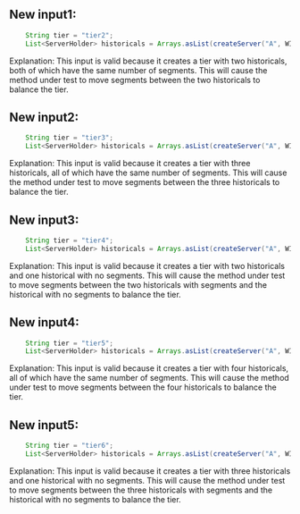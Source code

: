 ## New input1:
```java
    String tier = "tier2";
    List<ServerHolder> historicals = Arrays.asList(createServer("A", WIKI_SEGMENTS), createServer("B", WIKI_SEGMENTS));
```
Explanation: This input is valid because it creates a tier with two historicals, both of which have the same number of segments. This will cause the method under test to move segments between the two historicals to balance the tier.

## New input2:
```java
    String tier = "tier3";
    List<ServerHolder> historicals = Arrays.asList(createServer("A", WIKI_SEGMENTS), createServer("B", WIKI_SEGMENTS), createServer("C", WIKI_SEGMENTS));
```
Explanation: This input is valid because it creates a tier with three historicals, all of which have the same number of segments. This will cause the method under test to move segments between the three historicals to balance the tier.

## New input3:
```java
    String tier = "tier4";
    List<ServerHolder> historicals = Arrays.asList(createServer("A", WIKI_SEGMENTS), createServer("B", Collections.emptyList()), createServer("C", WIKI_SEGMENTS));
```
Explanation: This input is valid because it creates a tier with two historicals and one historical with no segments. This will cause the method under test to move segments between the two historicals with segments and the historical with no segments to balance the tier.

## New input4:
```java
    String tier = "tier5";
    List<ServerHolder> historicals = Arrays.asList(createServer("A", WIKI_SEGMENTS), createServer("B", WIKI_SEGMENTS), createServer("C", WIKI_SEGMENTS), createServer("D", WIKI_SEGMENTS));
```
Explanation: This input is valid because it creates a tier with four historicals, all of which have the same number of segments. This will cause the method under test to move segments between the four historicals to balance the tier.

## New input5:
```java
    String tier = "tier6";
    List<ServerHolder> historicals = Arrays.asList(createServer("A", WIKI_SEGMENTS), createServer("B", WIKI_SEGMENTS), createServer("C", WIKI_SEGMENTS), createServer("D", Collections.emptyList()));
```
Explanation: This input is valid because it creates a tier with three historicals and one historical with no segments. This will cause the method under test to move segments between the three historicals with segments and the historical with no segments to balance the tier.
